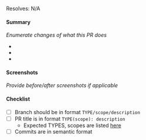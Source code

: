 Resolves: N/A <!-- Add Link to Issue or Card-->

#### Summary
*Enumerate changes of what this PR does*

-
-
-

#### Screenshots
*Provide before/after screenshots if applicable*

#### Checklist

- [ ] Branch should be in format `TYPE/scope/description`
- [ ] PR title is in format `TYPE(scope): description`
  - Expected TYPES, scopes are listed [here](https://github.com/starter-code/res-gen/blob/master/.github/semantic.yml)
- [ ] Commits are in semantic format
